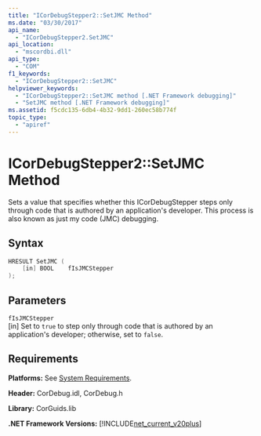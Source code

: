 ```yaml
---
title: "ICorDebugStepper2::SetJMC Method"
ms.date: "03/30/2017"
api_name: 
  - "ICorDebugStepper2.SetJMC"
api_location: 
  - "mscordbi.dll"
api_type: 
  - "COM"
f1_keywords: 
  - "ICorDebugStepper2::SetJMC"
helpviewer_keywords: 
  - "ICorDebugStepper2::SetJMC method [.NET Framework debugging]"
  - "SetJMC method [.NET Framework debugging]"
ms.assetid: f5cdc135-6db4-4b32-9dd1-260ec58b774f
topic_type: 
  - "apiref"
---
```

# ICorDebugStepper2::SetJMC Method
Sets a value that specifies whether this ICorDebugStepper steps only through code that is authored by an application's developer. This process is also known as just my code (JMC) debugging.  
  
## Syntax  
  
```cpp  
HRESULT SetJMC (  
    [in] BOOL    fIsJMCStepper  
);  
```  
  
## Parameters  
 `fIsJMCStepper`  
 [in] Set to `true` to step only through code that is authored by an application's developer; otherwise, set to `false`.  
  
## Requirements  
 **Platforms:** See [System Requirements](../../../../docs/framework/get-started/system-requirements.md).  
  
 **Header:** CorDebug.idl, CorDebug.h  
  
 **Library:** CorGuids.lib  
  
 **.NET Framework Versions:** [!INCLUDE[net_current_v20plus](../../../../includes/net-current-v20plus-md.md)]
